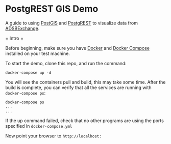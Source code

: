 # PostgREST GIS Demo
    
A guide to using [PostGIS](https://postgis.net/) and
[PostgREST](https://postgrest.org/en/v5.0/) to visualize data from
[ADSBExchange](https://www.adsbexchange.com/).

= Intro =

Before beginning, make sure you have [Docker](https://www.docker.com/)
and [Docker Compose](https://docs.docker.com/compose/) installed on
your test machine.

To start the demo, clone this repo, and run the command:

    docker-compose up -d

You will see the containers pull and build, this may take some time.
After the build is complete, you can verify that all the services are
running with `docker-compose ps`:

    docker-compose ps
    ...
    ...

If the up command failed, check that no other programs are using the
ports specified in `docker-compose.yml`

Now point your browser to `http://localhost:`
